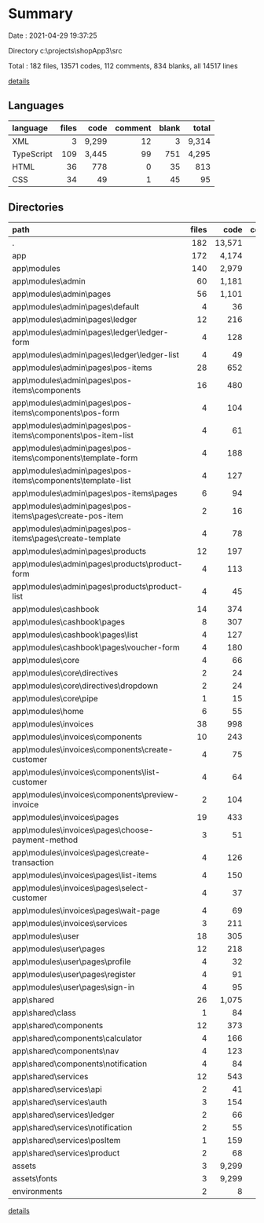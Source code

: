 # Summary

Date : 2021-04-29 19:37:25

Directory c:\projects\shopApp3\src

Total : 182 files,  13571 codes, 112 comments, 834 blanks, all 14517 lines

[details](details.md)

## Languages
| language | files | code | comment | blank | total |
| :--- | ---: | ---: | ---: | ---: | ---: |
| XML | 3 | 9,299 | 12 | 3 | 9,314 |
| TypeScript | 109 | 3,445 | 99 | 751 | 4,295 |
| HTML | 36 | 778 | 0 | 35 | 813 |
| CSS | 34 | 49 | 1 | 45 | 95 |

## Directories
| path | files | code | comment | blank | total |
| :--- | ---: | ---: | ---: | ---: | ---: |
| . | 182 | 13,571 | 112 | 834 | 14,517 |
| app | 172 | 4,174 | 27 | 797 | 4,998 |
| app\modules | 140 | 2,979 | 5 | 591 | 3,575 |
| app\modules\admin | 60 | 1,181 | 0 | 247 | 1,428 |
| app\modules\admin\pages | 56 | 1,101 | 0 | 229 | 1,330 |
| app\modules\admin\pages\default | 4 | 36 | 0 | 12 | 48 |
| app\modules\admin\pages\ledger | 12 | 216 | 0 | 50 | 266 |
| app\modules\admin\pages\ledger\ledger-form | 4 | 128 | 0 | 25 | 153 |
| app\modules\admin\pages\ledger\ledger-list | 4 | 49 | 0 | 13 | 62 |
| app\modules\admin\pages\pos-items | 28 | 652 | 0 | 121 | 773 |
| app\modules\admin\pages\pos-items\components | 16 | 480 | 0 | 90 | 570 |
| app\modules\admin\pages\pos-items\components\pos-form | 4 | 104 | 0 | 23 | 127 |
| app\modules\admin\pages\pos-items\components\pos-item-list | 4 | 61 | 0 | 13 | 74 |
| app\modules\admin\pages\pos-items\components\template-form | 4 | 188 | 0 | 33 | 221 |
| app\modules\admin\pages\pos-items\components\template-list | 4 | 127 | 0 | 21 | 148 |
| app\modules\admin\pages\pos-items\pages | 6 | 94 | 0 | 13 | 107 |
| app\modules\admin\pages\pos-items\pages\create-pos-item | 2 | 16 | 0 | 2 | 18 |
| app\modules\admin\pages\pos-items\pages\create-template | 4 | 78 | 0 | 11 | 89 |
| app\modules\admin\pages\products | 12 | 197 | 0 | 46 | 243 |
| app\modules\admin\pages\products\product-form | 4 | 113 | 0 | 21 | 134 |
| app\modules\admin\pages\products\product-list | 4 | 45 | 0 | 13 | 58 |
| app\modules\cashbook | 14 | 374 | 0 | 68 | 442 |
| app\modules\cashbook\pages | 8 | 307 | 0 | 48 | 355 |
| app\modules\cashbook\pages\list | 4 | 127 | 0 | 19 | 146 |
| app\modules\cashbook\pages\voucher-form | 4 | 180 | 0 | 29 | 209 |
| app\modules\core | 4 | 66 | 0 | 12 | 78 |
| app\modules\core\directives | 2 | 24 | 0 | 8 | 32 |
| app\modules\core\directives\dropdown | 2 | 24 | 0 | 8 | 32 |
| app\modules\core\pipe | 1 | 15 | 0 | 2 | 17 |
| app\modules\home | 6 | 55 | 0 | 20 | 75 |
| app\modules\invoices | 38 | 998 | 5 | 171 | 1,174 |
| app\modules\invoices\components | 10 | 243 | 0 | 35 | 278 |
| app\modules\invoices\components\create-customer | 4 | 75 | 0 | 16 | 91 |
| app\modules\invoices\components\list-customer | 4 | 64 | 0 | 13 | 77 |
| app\modules\invoices\components\preview-invoice | 2 | 104 | 0 | 6 | 110 |
| app\modules\invoices\pages | 19 | 433 | 1 | 76 | 510 |
| app\modules\invoices\pages\choose-payment-method | 3 | 51 | 0 | 8 | 59 |
| app\modules\invoices\pages\create-transaction | 4 | 126 | 0 | 23 | 149 |
| app\modules\invoices\pages\list-items | 4 | 150 | 0 | 21 | 171 |
| app\modules\invoices\pages\select-customer | 4 | 37 | 0 | 12 | 49 |
| app\modules\invoices\pages\wait-page | 4 | 69 | 1 | 12 | 82 |
| app\modules\invoices\services | 3 | 211 | 3 | 41 | 255 |
| app\modules\user | 18 | 305 | 0 | 73 | 378 |
| app\modules\user\pages | 12 | 218 | 0 | 54 | 272 |
| app\modules\user\pages\profile | 4 | 32 | 0 | 13 | 45 |
| app\modules\user\pages\register | 4 | 91 | 0 | 19 | 110 |
| app\modules\user\pages\sign-in | 4 | 95 | 0 | 22 | 117 |
| app\shared | 26 | 1,075 | 22 | 190 | 1,287 |
| app\shared\class | 1 | 84 | 0 | 17 | 101 |
| app\shared\components | 12 | 373 | 1 | 63 | 437 |
| app\shared\components\calculator | 4 | 166 | 1 | 24 | 191 |
| app\shared\components\nav | 4 | 123 | 0 | 22 | 145 |
| app\shared\components\notification | 4 | 84 | 0 | 17 | 101 |
| app\shared\services | 12 | 543 | 21 | 95 | 659 |
| app\shared\services\api | 2 | 41 | 1 | 13 | 55 |
| app\shared\services\auth | 3 | 154 | 20 | 28 | 202 |
| app\shared\services\ledger | 2 | 66 | 0 | 13 | 79 |
| app\shared\services\notification | 2 | 55 | 0 | 15 | 70 |
| app\shared\services\posItem | 1 | 159 | 0 | 13 | 172 |
| app\shared\services\product | 2 | 68 | 0 | 13 | 81 |
| assets | 3 | 9,299 | 12 | 3 | 9,314 |
| assets\fonts | 3 | 9,299 | 12 | 3 | 9,314 |
| environments | 2 | 8 | 11 | 4 | 23 |

[details](details.md)